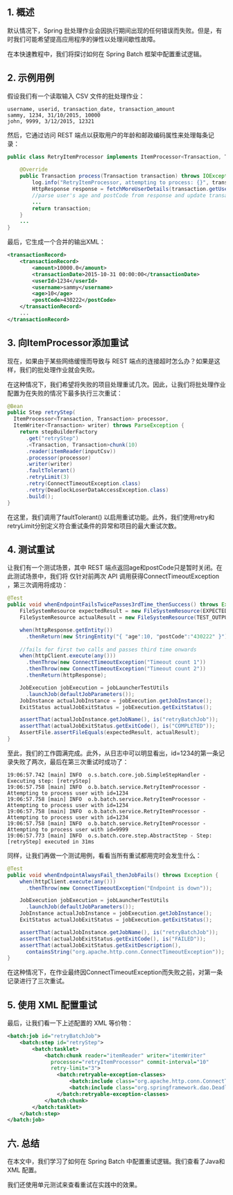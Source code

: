 ## 1. 概述

默认情况下，Spring 批处理作业会因执行期间出现的任何错误而失败。但是，有时我们可能希望提高应用程序的弹性以处理间歇性故障。

在本快速教程中，我们将探讨如何在 Spring Batch 框架中配置重试逻辑。

## 2. 示例用例

假设我们有一个读取输入 CSV 文件的批处理作业：

```plaintext
username, userid, transaction_date, transaction_amount
sammy, 1234, 31/10/2015, 10000
john, 9999, 3/12/2015, 12321
```

然后，它通过访问 REST 端点以获取用户的年龄和邮政编码属性来处理每条记录：

```java
public class RetryItemProcessor implements ItemProcessor<Transaction, Transaction> {
    
    @Override
    public Transaction process(Transaction transaction) throws IOException {
        log.info("RetryItemProcessor, attempting to process: {}", transaction);
        HttpResponse response = fetchMoreUserDetails(transaction.getUserId());
        //parse user's age and postCode from response and update transaction
        ...
        return transaction;
    }
    ...
}
```

最后，它生成一个合并的输出XML：

```xml
<transactionRecord>
    <transactionRecord>
        <amount>10000.0</amount>
        <transactionDate>2015-10-31 00:00:00</transactionDate>
        <userId>1234</userId>
        <username>sammy</username>
        <age>10</age>
        <postCode>430222</postCode>
    </transactionRecord>
    ...
</transactionRecord>
```

## 3. 向ItemProcessor添加重试

现在，如果由于某些网络缓慢而导致与 REST 端点的连接超时怎么办？如果是这样，我们的批处理作业就会失败。

在这种情况下，我们希望将失败的项目处理重试几次。因此，让我们将批处理作业配置为在失败的情况下最多执行三次重试：

```java
@Bean
public Step retryStep(
  ItemProcessor<Transaction, Transaction> processor,
  ItemWriter<Transaction> writer) throws ParseException {
    return stepBuilderFactory
      .get("retryStep")
      .<Transaction, Transaction>chunk(10)
      .reader(itemReader(inputCsv))
      .processor(processor)
      .writer(writer)
      .faultTolerant()
      .retryLimit(3)
      .retry(ConnectTimeoutException.class)
      .retry(DeadlockLoserDataAccessException.class)
      .build();
}
```

在这里，我们调用了faultTolerant() 以启用重试功能。此外，我们使用retry和retryLimit分别定义符合重试条件的异常和项目的最大重试次数。

## 4. 测试重试

让我们有一个测试场景，其中 REST 端点返回age和postCode只是暂时关闭。在此测试场景中，我们将 仅针对前两次 API 调用获得ConnectTimeoutException ，第三次调用将成功：

```java
@Test
public void whenEndpointFailsTwicePasses3rdTime_thenSuccess() throws Exception {
    FileSystemResource expectedResult = new FileSystemResource(EXPECTED_OUTPUT);
    FileSystemResource actualResult = new FileSystemResource(TEST_OUTPUT);

    when(httpResponse.getEntity())
      .thenReturn(new StringEntity("{ "age":10, "postCode":"430222" }"));
 
    //fails for first two calls and passes third time onwards
    when(httpClient.execute(any()))
      .thenThrow(new ConnectTimeoutException("Timeout count 1"))
      .thenThrow(new ConnectTimeoutException("Timeout count 2"))
      .thenReturn(httpResponse);

    JobExecution jobExecution = jobLauncherTestUtils
      .launchJob(defaultJobParameters());
    JobInstance actualJobInstance = jobExecution.getJobInstance();
    ExitStatus actualJobExitStatus = jobExecution.getExitStatus();

    assertThat(actualJobInstance.getJobName(), is("retryBatchJob"));
    assertThat(actualJobExitStatus.getExitCode(), is("COMPLETED"));
    AssertFile.assertFileEquals(expectedResult, actualResult);
}
```

至此，我们的工作圆满完成。此外，从日志中可以明显看出，id=1234的第一条记录失败了两次，最后在第三次重试时成功了：

```shell
19:06:57.742 [main] INFO  o.s.batch.core.job.SimpleStepHandler - Executing step: [retryStep]
19:06:57.758 [main] INFO  o.b.batch.service.RetryItemProcessor - Attempting to process user with id=1234
19:06:57.758 [main] INFO  o.b.batch.service.RetryItemProcessor - Attempting to process user with id=1234
19:06:57.758 [main] INFO  o.b.batch.service.RetryItemProcessor - Attempting to process user with id=1234
19:06:57.758 [main] INFO  o.b.batch.service.RetryItemProcessor - Attempting to process user with id=9999
19:06:57.773 [main] INFO  o.s.batch.core.step.AbstractStep - Step: [retryStep] executed in 31ms
```

同样，让我们再做一个测试用例，看看当所有重试都用完时会发生什么：

```java
@Test
public void whenEndpointAlwaysFail_thenJobFails() throws Exception {
    when(httpClient.execute(any()))
      .thenThrow(new ConnectTimeoutException("Endpoint is down"));

    JobExecution jobExecution = jobLauncherTestUtils
      .launchJob(defaultJobParameters());
    JobInstance actualJobInstance = jobExecution.getJobInstance();
    ExitStatus actualJobExitStatus = jobExecution.getExitStatus();

    assertThat(actualJobInstance.getJobName(), is("retryBatchJob"));
    assertThat(actualJobExitStatus.getExitCode(), is("FAILED"));
    assertThat(actualJobExitStatus.getExitDescription(),
      containsString("org.apache.http.conn.ConnectTimeoutException"));
}
```

在这种情况下，在作业最终因ConnectTimeoutException而失败之前，对第一条记录进行了三次重试。

## 5. 使用 XML 配置重试

最后，让我们看一下上述配置的 XML 等价物：

```xml
<batch:job id="retryBatchJob">
    <batch:step id="retryStep">
        <batch:tasklet>
            <batch:chunk reader="itemReader" writer="itemWriter"
              processor="retryItemProcessor" commit-interval="10"
              retry-limit="3">
                <batch:retryable-exception-classes>
                    <batch:include class="org.apache.http.conn.ConnectTimeoutException"/>
                    <batch:include class="org.springframework.dao.DeadlockLoserDataAccessException"/>
                </batch:retryable-exception-classes>
            </batch:chunk>
        </batch:tasklet>
    </batch:step>
</batch:job>
```

## 六. 总结

在本文中，我们学习了如何在 Spring Batch 中配置重试逻辑。我们查看了Java和 XML 配置。

我们还使用单元测试来查看重试在实践中的效果。